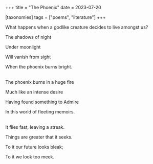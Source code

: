 +++
title = "The Phoenix"
date = 2023-07-20

[taxonomies]
tags = ["poems", "literature"]
+++

What happens when a godlike creature decides to live amongst us?

<!-- more -->

The shadows of night

Under moonlight

Will vanish from sight

When the phoenix burns bright.

<br>
The phoenix burns in a huge fire

Much like an intense desire

Having found something to Admire

In this world of fleeting memoirs.

<br>
It flies fast, leaving a streak.

Things are greater that it seeks.

To it our future looks bleak;

To it we look too meek.
